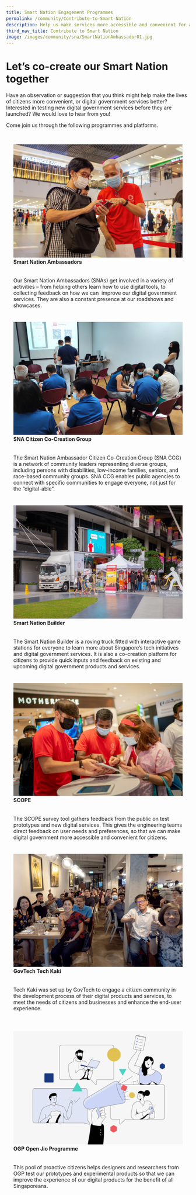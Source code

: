 ```yaml
---
title: Smart Nation Engagement Programmes
permalink: /community/Contribute-to-Smart-Nation
description: Help us make services more accessible and convenient for all Singaporeans.
third_nav_title: Contribute to Smart Nation
image: /images/community/sna/SmartNationAmbassador01.jpg
---
```

# Let’s co-create our Smart Nation together

Have an observation or suggestion that you think might help make the lives of citizens more convenient, or digital government services better? Interested in testing new digital government services before they are launched? We would love to hear from you! 

Come join us through the following programmes and platforms.

<div class="row" style="padding: 20px 0px 0px 0px;">

<div class="col" style="padding: 10px 20px 10px 20px;">
<a href="/community/smart-nation-ambassadors"><img src="/images/community/sna/SmartNationAmbassador07.jpeg" alt="Smart Nation Ambassadors (SNAs)"></a><br><div class="header"><b>Smart Nation Ambassadors</b></div><br><br>Our Smart Nation Ambassadors (SNAs) get involved in a variety of activities – from helping others learn how to use digital tools, to collecting feedback on how we can  improve our digital government services. They are also a constant presence at our roadshows and showcases.
	<br><br></div>
	
<div class="col" style="padding: 10px 20px 10px 20px;">
<a href="/community/snaccg"><img src="/images/community/CCG/SNACCG_01.jpeg" alt="Smart Nation Ambassador Citizen Co-Creation Group (SNA CCG)"></a><br><div class="header"><b>SNA Citizen Co-Creation Group</b></div><br><br>The Smart Nation Ambassador Citizen Co-Creation Group (SNA CCG) is a network of community leaders representing diverse groups, including persons with disabilities, low-income families, seniors, and race-based community groups. SNA CCG enables public agencies to connect with specific communities to engage everyone, not just for the “digital-able”.
	<br><br></div>

<div class="col" style="padding: 10px 20px 10px 20px;">
<a href="/community/showcases/builder"><img src="/images/community/builder/Smart_Nation_Builder_25.jpeg" alt="Smart Nation Builder" alt="Smart Nation Builder"></a><br><div class="header"><b>Smart Nation Builder</b></div><br><br>The Smart Nation Builder is a roving truck fitted with interactive game stations for everyone to learn more about Singapore’s tech initiatives and digital government services. It is also a co-creation platform for citizens to provide quick inputs and feedback on existing and upcoming digital government products and services.
	<br><br></div>
	
</div><div class="row">

<div class="col" style="padding: 10px 20px 10px 20px;">
<a href="/community/SCOPE"><img src="/images/community/sna/SmartNationAmbassador01.jpg" alt="Smart Nation Co-creating with Our People Everywhere (SCOPE)"></a><br><div class="header"><b>SCOPE</b></div><br><br>The SCOPE survey tool gathers feedback from the public on test prototypes and new digital services. This gives the engineering teams direct feedback on user needs and preferences, so that we can make digital government more accessible and convenient for citizens.
	<br><br></div>

<div class="col" style="padding: 10px 20px 10px 20px;">
<a href="/community/techkaki"><img src="/images/community/TechKaki/TechKaki_01.jpeg" alt="GovTech Tech Kaki"></a><br><div class="header"><b>GovTech Tech Kaki</b></div><br><div class="para"><br>Tech Kaki was set up by GovTech to engage a citizen community in the development process of their digital products and services, to meet the needs of citizens and businesses and enhance the end-user experience.</div>
	<br><br></div>
	
<div class="col" style="padding: 10px 20px 10px 20px;">
<a href="/community/openjio"><img src="/images/community/OpenJio/OpenJio_01.jpeg" alt="OGP Open Jio Programme" alt="OGP Open Jio Programme"></a><br><div class="header"><b>OGP Open Jio Programme</b></div><br><br>This pool of proactive citizens helps designers and researchers from OGP test our prototypes and experimental products so that we can improve the experience of our digital products for the benefit of all Singaporeans.
	<br><br></div>
	
</div>